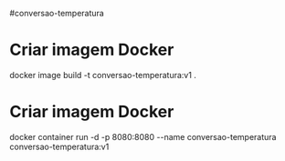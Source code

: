 #conversao-temperatura 

# Criar imagem Docker
docker image build -t conversao-temperatura:v1 .

# Criar imagem Docker
docker container run -d -p 8080:8080 --name conversao-temperatura conversao-temperatura:v1
